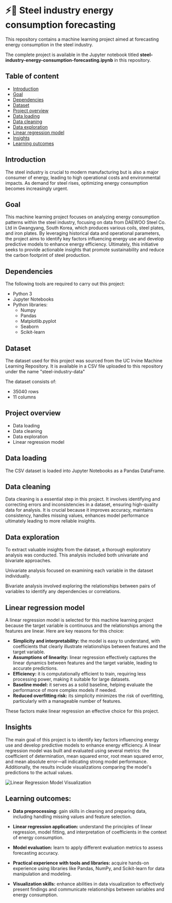 # ⚡🔋 Steel industry energy consumption forecasting
 
This repository contains a machine learning project aimed at forecasting energy consumption in the steel industry. 

The complete project is available in the Jupyter notebook titled **steel-industry-energy-consumption-forecasting.ipynb** in this repository.

## Table of content
 - [Introduction](https://github.com/herrerovir/ML-steel-industry-energy-consumption-forecasting/blob/main/README.md#Introduction)
 - [Goal](https://github.com/herrerovir/ML-steel-industry-energy-consumption-forecasting/blob/main/README.md#Goal)
 - [Dependencies](https://github.com/herrerovir/ML-steel-industry-energy-consumption-forecasting/blob/main/README.md#Dependencies)
 - [Dataset](https://github.com/herrerovir/ML-steel-industry-energy-consumption-forecasting/blob/main/README.md#Dataset)
 - [Project overview](https://github.com/herrerovir/ML-steel-industry-energy-consumption-forecasting/blob/main/README.md#Project-overview)
 - [Data loading](https://github.com/herrerovir/ML-steel-industry-energy-consumption-forecasting/blob/main/README.md#Data-loading)
 - [Data cleaning](https://github.com/herrerovir/ML-steel-industry-energy-consumption-forecasting/blob/main/README.md#Data-cleaning)
 - [Data exploration](https://github.com/herrerovir/ML-steel-industry-energy-consumption-forecasting/blob/main/README.md#Data-exploration)
 - [Linear regression model](https://github.com/herrerovir/ML-steel-industry-energy-consumption-forecasting/blob/main/README.md#Linear-regression-model)
 - [Insights](https://github.com/herrerovir/ML-steel-industry-energy-consumption-forecasting/blob/main/README.md#Insights)
 - [Learning outcomes](https://github.com/herrerovir/ML-steel-industry-energy-consumption-forecasting/blob/main/README.md#Learning-outcomes)

## Introduction

The steel industry is crucial to modern manufacturing but is also a major consumer of energy, leading to high operational costs and environmental impacts. As demand for steel rises, optimizing energy consumption becomes increasingly urgent.

## Goal

This machine learning project focuses on analyzing energy consumption patterns within the steel industry, focusing on data from DAEWOO Steel Co. Ltd in Gwangyang, South Korea, which produces various coils, steel plates, and iron plates. By leveraging historical data and operational parameters, the project aims to identify key factors influencing energy use and develop predictive models to enhance energy efficiency. Ultimately, this initiative seeks to provide actionable insights that promote sustainability and reduce the carbon footprint of steel production.

## Dependencies

The following tools are required to carry out this project:

* Python 3
* Jupyter Notebooks
* Python libraries: 
    - Numpy
    - Pandas
    - Matplotlib.pyplot
    - Seaborn
    - Scikit-learn

## Dataset

The dataset used for this project was sourced from the UC Irvine Machine Learning Repository. It is available in a CSV file uploaded to this repository under the name "steel-industry-data"

The dataset consists of:
* 35040 rows
* 11 columns

## Project overview

* Data loading
* Data cleaning
* Data exploration
* Linear regression model

## Data loading

The CSV dataset is loaded into Jupyter Notebooks as a Pandas DataFrame. 

## Data cleaning

Data cleaning is a essential step in this project. It involves identifying and correcting errors and inconsistencies in a dataset, ensuring high-quality data for analysis. It is crucial because it improves accuracy, maintains consistency, handles missing values, enhances model performance ultimately leading to more reliable insights.

## Data exploration

To extract valuable insights from the dataset, a thorough exploratory analysis was conducted. This analysis included both univariate and bivariate approaches.

Univariate analysis focused on examining each variable in the dataset individually.

Bivariate analysis involved exploring the relationships between pairs of variables to identify any dependencies or correlations.

## Linear regression model

A linear regression model is selected for this machine learning project because the target variable is continuous and the relationships among the features are linear. Here are key reasons for this choice:

* **Simplicity and interpretability:** the model is easy to understand, with coefficients that clearly illustrate relationships between features and the target variable.
* **Assumptions of linearity:** linear regression effectively captures the linear dynamics between features and the target variable, leading to accurate predictions.
* **Efficiency:** it is computationally efficient to train, requiring less processing power, making it suitable for large datasets.
* **Baseline model:** it serves as a solid baseline, helping evaluate the performance of more complex models if needed.
* **Reduced overfitting risk:** its simplicity minimizes the risk of overfitting, particularly with a manageable number of features.

These factors make linear regression an effective choice for this project.

## Insights

The main goal of this project is to identify key factors influencing energy use and develop predictive models to enhance energy efficiency. A linear regression model was built and evaluated using several metrics: the coefficient of determination, mean squared error, root mean squared error, and mean absolute error—all indicating strong model performance. Additionally, the results include visualizations comparing the model's predictions to the actual values.

![Linear Regression Model Visualization](https://github.com/user-attachments/assets/10f6f6fd-cd1d-48a0-877d-a573df4b3afc)

## Learning outcomes:

* **Data preprocessing:** gain skills in cleaning and preparing data, including handling missing values and feature selection.

* **Linear regression application:** understand the principles of linear regression, model fitting, and interpretation of coefficients in the context of energy consumption.

* **Model evaluation:** learn to apply different evaluation metrics to assess forecasting accuracy.

* **Practical experience with tools and libraries:** acquire hands-on experience using libraries like Pandas, NumPy, and Scikit-learn for data manipulation and modeling.

* **Visualization skills:** enhance abilities in data visualization to effectively present findings and communicate relationships between variables and energy consumption.

